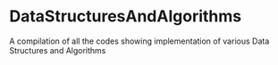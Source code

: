 # DataStructuresAndAlgorithms


A compilation of all the codes showing implementation of various Data Structures and Algorithms
